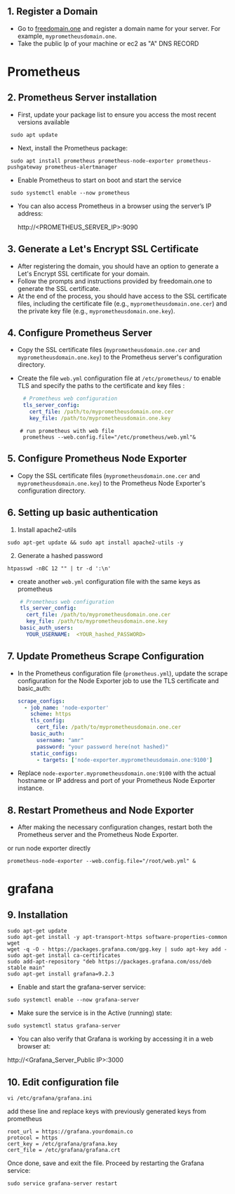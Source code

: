 


## 1.  Register a Domain

   - Go to [freedomain.one](https://freedomain.one/) and register a domain name for your server. For example, `myprometheusdomain.one`.
   - Take the public Ip of your machine or ec2 as "A" DNS RECORD

    
# Prometheus 
  ## 2. Prometheus Server installation  
-   First,  update your package list to ensure you access the most recent versions available
```
 sudo apt update
 ```

-   Next, install the Prometheus package:
```    
 sudo apt install prometheus prometheus-node-exporter prometheus-pushgateway prometheus-alertmanager
```
-   Enable Prometheus to start on boot and start the service
    
```
 sudo systemctl enable --now prometheus
```
  

-   You can also access Prometheus in a browser using the server’s IP address:
    

	http://<PROMETHEUS_SERVER_IP>:9090


## 3. Generate a Let's Encrypt SSL Certificate

   - After registering the domain, you should have an option to generate a Let's Encrypt SSL certificate for your domain.
   - Follow the prompts and instructions provided by freedomain.one to generate the SSL certificate.
   - At the end of the process, you should have access to the SSL certificate files, including the certificate file (e.g., `myprometheusdomain.one.cer`) and the private key file (e.g., `myprometheusdomain.one.key`).

## 4. **Configure Prometheus Server**

   - Copy the SSL certificate files (`myprometheusdomain.one.cer` and `myprometheusdomain.one.key`) to the Prometheus server's configuration directory.


   - Create the file  `web.yml` configuration file  at  `/etc/prometheus/` to enable TLS and specify the paths to the certificate and key files :

```yaml
     # Prometheus web configuration
     tls_server_config:
       cert_file: /path/to/myprometheusdomain.one.cer
       key_file: /path/to/myprometheusdomain.one.key
```

```
	# run prometheus with web file
     prometheus --web.config.file="/etc/prometheus/web.yml"&
```

## 5. **Configure Prometheus Node Exporter**

   - Copy the SSL certificate files (`myprometheusdomain.one.cer` and `myprometheusdomain.one.key`) to the Prometheus Node Exporter's configuration directory.
   
 ## 6. Setting up basic authentication

1. Install apache2-utils
```
sudo apt-get update && sudo apt install apache2-utils -y
```

2. Generate a hashed password
```
htpasswd -nBC 12 "" | tr -d ':\n'
```
 - create another `web.yml` configuration file with the same keys as prometheus
 ```yaml
     # Prometheus web configuration
     tls_server_config:
       cert_file: /path/to/myprometheusdomain.one.cer
       key_file: /path/to/myprometheusdomain.one.key
     basic_auth_users:  
	   YOUR_USERNAME:  <YOUR_hashed_PASSWORD>
```

## 7. **Update Prometheus Scrape Configuration**

   - In the Prometheus configuration file (`prometheus.yml`), update the scrape configuration for the Node Exporter job to use the TLS certificate and basic_auth:

     ```yaml
     scrape_configs:
       - job_name: 'node-exporter'
		 scheme: https
         tls_config:
           cert_file: /path/to/myprometheusdomain.one.cer
		 basic_auth:
	       username: "amr"
           password: "your password here(not hashed)"
         static_configs:
           - targets: ['node-exporter.myprometheusdomain.one:9100']
     ```

   - Replace `node-exporter.myprometheusdomain.one:9100` with the actual hostname or IP address and port of your Prometheus Node Exporter instance.

## 8. **Restart Prometheus and Node Exporter**

   - After making the necessary configuration changes, restart both the Prometheus server and the Prometheus Node Exporter.

or run node exporter directly 

```
prometheus-node-exporter --web.config.file="/root/web.yml" &
```


# grafana 
## 9. Installation 
 ```
 sudo apt-get update
 sudo apt-get install -y apt-transport-https software-properties-common wget  
 wget -q -O - https://packages.grafana.com/gpg.key | sudo apt-key add -
 sudo apt-get install ca-certificates
 sudo add-apt-repository "deb https://packages.grafana.com/oss/deb stable main"   
sudo apt-get install grafana=9.2.3
```
-   Enable and start the grafana-server service:
```
sudo systemctl enable --now grafana-server
```
 
-   Make sure the service is in the Active (running) state:
 ```
 sudo systemctl status grafana-server
 ```
  

-   You can also verify that Grafana is working by accessing it in a web browser at:
    

http://<Grafana_Server_Public IP>:3000

## 10. Edit configuration file

```
vi /etc/grafana/grafana.ini
```
add these line and replace keys with previously generated keys from prometheus
```
root_url = https://grafana.yourdomain.co
protocol = https
cert_key = /etc/grafana/grafana.key
cert_file = /etc/grafana/grafana.crt
```
Once done, save and exit the file. Proceed by restarting the Grafana service:


```
sudo service grafana-server restart
```
